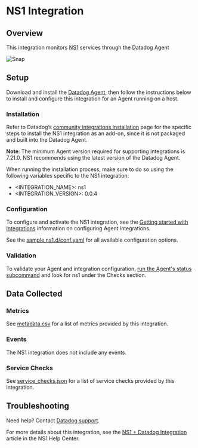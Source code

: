 # NS1 Integration

## Overview

This integration monitors [NS1][1] services through the Datadog Agent

![Snap](https://raw.githubusercontent.com/DataDog/integrations-extras/master/ns1/images/overview.png)

## Setup

Download and install the [Datadog Agent][2], then follow the instructions below to install and configure this integration for an Agent running on a host.


### Installation

Refer to Datadog’s [community integrations installation][3] page for the specific steps to install the NS1 integration as an add-on, since it is not packaged and built into the Datadog Agent. 

**Note**: The minimum Agent version required for supporting integrations is 7.21.0. NS1 recommends using the latest version of the Datadog Agent.

When running the installation process, make sure to do so using the following variables specific to the NS1 integration:


* <INTEGRATION_NAME>:  ns1
* <INTEGRATION_VERSION>:  0.0.4


### Configuration

To configure and activate the NS1 integration, see the [Getting started with Integrations][4] information on configuring Agent integrations. 

See the [sample ns1.d/conf.yaml][5] for all available configuration options.


### Validation

To validate your Agent and integration configuration, [run the Agent's status subcommand][6] and look for ns1 under the Checks section.


## Data Collected

### Metrics

See [metadata.csv][7] for a list of metrics provided by this integration.

### Events

The NS1 integration does not include any events.

### Service Checks

See [service_checks.json][10] for a list of service checks provided by this integration.

## Troubleshooting

Need help? Contact [Datadog support][8].

For more details about this integration, see the [NS1 + Datadog Integration][9] article in the NS1 Help Center.


[1]: https://ns1.com/
[2]: https://app.datadoghq.com/account/settings#agent/overview
[3]: https://docs.datadoghq.com/agent/guide/community-integrations-installation-with-docker-agent/?tab=agentabovev68
[4]: https://docs.datadoghq.com/getting_started/integrations/#configuring-agent-integrations
[5]: https://github.com/DataDog/integrations-extras/blob/master/ns1/datadog_checks/ns1/data/conf.yaml.example
[6]: https://docs.datadoghq.com/agent/guide/agent-commands/#agent-status-and-information
[7]: https://github.com/DataDog/integrations-extras/blob/master/ns1/metadata.csv
[8]: https://docs.datadoghq.com/help/
[9]: https://help.ns1.com/hc/en-us/articles/4402752547219
[10]: https://github.com/DataDog/integrations-extras/blob/master/ns1/assets/service_checks.json
